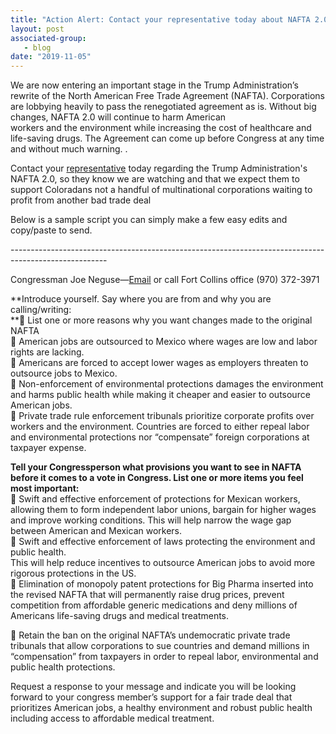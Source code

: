 ```yaml
---
title: "Action Alert: Contact your representative today about NAFTA 2.0"
layout: post
associated-group:
   - blog
date: "2019-11-05"
---
```


We are now entering an important stage in the Trump Administration’s rewrite of the North American Free Trade Agreement (NAFTA). Corporations are lobbying heavily to pass the renegotiated agreement as is. Without big changes, NAFTA 2.0 will continue to harm American  
workers and the environment while increasing the cost of healthcare and life-saving drugs. The Agreement can come up before Congress at any time and without much warning. .

Contact your [representative](https://neguse.house.gov/contact) today regarding the Trump Administration's NAFTA 2.0, so they know we are watching and that we expect them to support Coloradans not a handful of multinational corporations waiting to profit from another bad trade deal

Below is a sample script you can simply make a few easy edits and copy/paste to send.

\------------------------------------------------------------------------------------------------------ 
  
Congressman Joe Neguse—[Email](https://neguse.house.gov/contact) or call Fort Collins office (970) 372-3971

**Introduce yourself. Say where you are from and why you are calling/writing:  
** List one or more reasons why you want changes made to the original NAFTA  
 American jobs are outsourced to Mexico where wages are low and labor rights are lacking.  
 Americans are forced to accept lower wages as employers threaten to outsource jobs to Mexico.  
 Non-enforcement of environmental protections damages the environment and harms public health while making it cheaper and easier to outsource American jobs.  
 Private trade rule enforcement tribunals prioritize corporate profits over workers and the environment. Countries are forced to either repeal labor and environmental protections nor “compensate” foreign corporations at taxpayer expense.  

**Tell your Congressperson what provisions you want to see in NAFTA before it comes to a vote in Congress. List one or more items you feel most important:**  
 Swift and effective enforcement of protections for Mexican workers, allowing them to form independent labor unions, bargain for higher wages and improve working conditions. This will help narrow the wage gap between American and Mexican workers.  
 Swift and effective enforcement of laws protecting the environment and public health.  
This will help reduce incentives to outsource American jobs to avoid more rigorous protections in the US.  
 Elimination of monopoly patent protections for Big Pharma inserted into the revised NAFTA that will permanently raise drug prices, prevent competition from affordable generic medications and deny millions of Americans life-saving drugs and medical treatments.

 Retain the ban on the original NAFTA’s undemocratic private trade tribunals that allow corporations to sue countries and demand millions in “compensation” from taxpayers in order to repeal labor, environmental and public health protections.

  
Request a response to your message and indicate you will be looking forward to your congress member’s support for a fair trade deal that prioritizes American jobs, a healthy environment and robust public health including access to affordable medical treatment.
